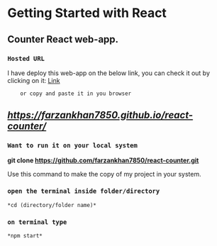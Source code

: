 # Getting Started with React

## Counter React web-app.

### `Hosted URL`

I have deploy this web-app on the below link, you can check it out by clicking on it:
    [Link](https://farzankhan7850.github.io/react-counter/)

        or copy and paste it in you browser

 ##   *https://farzankhan7850.github.io/react-counter/* 


### `Want to run it on your local system`

**git clone https://github.com/farzankhan7850/react-counter.git**

Use this command to make the copy of my project in your system.



### `open the terminal inside folder/directory`     
    *cd (directory/folder name)*


### `on terminal type`    
    *npm start*

